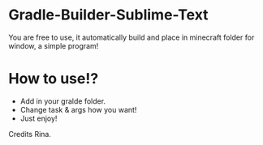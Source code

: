 # Gradle-Builder-Sublime-Text
You are free to use, it automatically build and place in minecraft folder for window, a simple program!


# How to use!?
- Add in your gralde folder.
- Change task & args how you want!
- Just enjoy!

Credits Rina.
